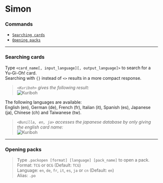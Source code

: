 # **Simon**

### Commands
* [```Searching cards```](#searching-cards)
* [```Opening packs```](#opening-packs)

---

### **Searching cards**

Type `<card_name[, input_language][, output_language]>` to search for a Yu-Gi-Oh! card.  
Searching with `{}` instead of `<>` results in a more compact response.

>*`<Kuriboh>` gives the following result:*  
![Kuriboh](http://image.prntscr.com/image/72822c5ccc7c452e939ca83d5627f431.png)

The following languages are available:  
English (en), German (de), French (fr), Italian (it), Spanish (es), Japanese (ja), Chinese (ch) and Taiwanese (tw).  

>*`<Bunilla, en, ja>` accesses the japanese database by only giving the english card name:*  
![Kuriboh](http://image.prntscr.com/image/43b3519b8db24684a14c25092d74bf4d.png)

---

### **Opening packs**

>Type `.packopen [format] [language] [pack_name]` to open a pack.  
Format: `TCG` or `OCG` (Default: `TCG`)  
Language: `en`, `de`, `fr`, `it`, `es`, `ja` or `cn` (Default: `en`)  
Alias: `.po`  

